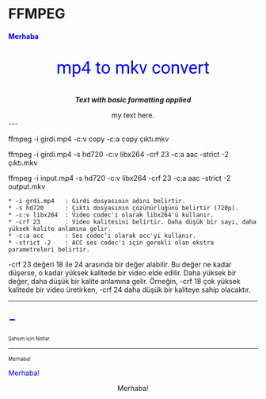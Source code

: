 # FFMPEG


#### <span style="color: blue;">Merhaba</span>

<p style="text-align: center; font-family: 'Roboto'; color: blue; font-size: 2.5em;">mp4 to mkv convert</p>

***<p style="text-align: center;">Text with basic formatting applied</p>***

<div align="center", color="blue">
  my text here.
</div>
---

ffmpeg -i girdi.mp4 -c:v copy -c:a copy çıktı.mkv

ffmpeg -i girdi.mp4 -s hd720 -c:v libx264 -crf 23 -c:a aac -strict -2 çıktı.mkv

ffmpeg -i input.mp4 -s hd720 -c:v libx264 -crf 23 -c:a aac -strict -2 output.mkv

	* -i grdi.mp4 	: Girdi dosyasının adını belirtir.
	* -s hd720		: Çıktı dosyasının çözünürlüğünü belirtir (720p).
	* -c:v libx264	: Video codec'i olarak libx264'ü kullanır.
	* -crf 23		: Video kalitesini belirtir. Daha düşük bir sayı, daha yüksek kalite anlamına gelir.
	* -c:a acc		: Ses codec'i olarak acc'yi kullanır.
	* -strict -2	: ACC ses codec'i için gerekli olan ekstra parametreleri belirtir.

-crf 23 değeri 18 ile 24 arasında bir değer alabilir. Bu değer ne kadar düşerse, o kadar yüksek kalitede bir
video elde edilir. Daha yüksek bir değer, daha düşük bir kalite anlamına gelir. Örneğin, -crf 18 çok yüksek
kalitede bir video üretirken, -crf 24 daha düşük bir kaliteye sahip olacaktır.

---



<span style="font-size:2.5em;color:blue;">-</span>

<span style="font-size:0.7em;">Şahsım için Notlar.</span>


---

<font size="1.8em">Merhaba!</font>

<font color="blue">Merhaba!</font>

<center>Merhaba!</center>
